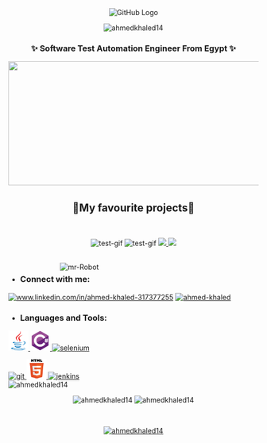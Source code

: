 <div align="center">
<img src="https://user-images.githubusercontent.com/68038931/147786006-0319c172-f433-458f-bbe4-036e303dd6a6.gif"  alt="GitHub Logo" width="120" height="120" />
  <p align="center"> <img src="https://komarev.com/ghpvc/?username=ahmedkhaled14&label=Profile%20views&color=0e75b6&style=flat" alt="ahmedkhaled14" />  </p>
</div>
<h3 align="center"> ✨ Software Test Automation Engineer From Egypt ✨</h3>
<div align="center">
  <img src= "https://user-images.githubusercontent.com/68038931/147420045-83d4a31b-1bfb-4201-b52d-4112fabf14f9.png" width="1000" height="250"  />
</div>

<h2 align="center">💫My favourite projects💫</h2>
<br />

<p align="center">
  <img width="380"  src="https://user-images.githubusercontent.com/68038931/147838946-616b4ed7-2e9c-4c03-8cdd-65b2b00b2d79.gif" alt="test-gif" />
  <img width="380"  src="https://user-images.githubusercontent.com/68038931/147838988-0179a135-1d5f-4031-bc7c-3416f3286af9.gif" alt="test-gif" />
 <a href="https://github.com/ahmedkhaled14/AutomationExercise">
  <img width="380" align="" src="https://github-readme-stats.vercel.app/api/pin/?username=ahmedkhaled14&repo=AutomationExercise&theme=gotham" />
</a>
  <a href="https://github.com/ahmedkhaled14/FakeRESTApiUsingSHAFTengine">
  <img width="380" align="" src="https://github-readme-stats.vercel.app/api/pin/?username=ahmedkhaled14&repo=FakeRESTApiUsingSHAFTengine&theme=gotham" />
</a>
</p>
<br />

  <img align="right" alt="mr-Robot" src="https://user-images.githubusercontent.com/68038931/147786142-16d50ae4-eb74-41bd-aefa-6e12a5e161d5.gif" width="400" width="400" />
  
<div>

- <h3 align="left"> Connect with me:</h3>
<p align="left">
<a href="https://www.linkedin.com/in/ahmed-khaled-317377255/" target="blank"><img align="center" src="https://raw.githubusercontent.com/rahuldkjain/github-profile-readme-generator/master/src/images/icons/Social/linked-in-alt.svg" alt="www.linkedin.com/in/ahmed-khaled-317377255" height="30" width="40" /></a>
<a href="https://stackexchange.com/users/19358869/ahmed-khaled" target="blank"><img align="center" src="https://raw.githubusercontent.com/rahuldkjain/github-profile-readme-generator/master/src/images/icons/Social/stack-overflow.svg" alt="ahmed-khaled" height="30" width="40" /></a>
</p>

- <h3 align="left"> Languages and Tools:</h3>
<p align="left"> <a href="https://getbootstrap.com" target="_blank" rel="noreferrer">
   <a href="https://www.java.com" target="_blank" rel="noreferrer"> <img src="https://raw.githubusercontent.com/devicons/devicon/master/icons/java/java-original.svg" alt="java" width="40" height="40"/> </a>
  <a href="https://www.w3schools.com/cs/" target="_blank" rel="noreferrer"> <img src="https://raw.githubusercontent.com/devicons/devicon/master/icons/csharp/csharp-original.svg" alt="csharp" width="40" height="40"/> </a>
  <a href="https://www.selenium.dev" target="_blank" rel="noreferrer"> <img src="https://raw.githubusercontent.com/detain/svg-logos/780f25886640cef088af994181646db2f6b1a3f8/svg/selenium-logo.svg" alt="selenium" width="40" height="40"/> </a> </p>
   </a> 
  <a href="https://git-scm.com/" target="_blank" rel="noreferrer"> <img src="https://www.vectorlogo.zone/logos/git-scm/git-scm-icon.svg" alt="git" width="40" height="40"/> </a> <a href="https://www.w3.org/html/" target="_blank" rel="noreferrer"> <img src="https://raw.githubusercontent.com/devicons/devicon/master/icons/html5/html5-original-wordmark.svg" alt="html5" width="40" height="40"/> </a> <a href="https://www.jenkins.io" target="_blank" rel="noreferrer"> <img src="https://www.vectorlogo.zone/logos/jenkins/jenkins-icon.svg" alt="jenkins" width="40" height="40"/> </a> 
<br />

</div>
<div align="left">
  <img src="https://github-readme-stats.vercel.app/api/top-langs/?username=ahmedkhaled14&layout=compact&theme=gotham" alt="ahmedkhaled14" width="270" height="270"  />
</div>

<p align="center">
  <img width="400"  src="https://github-readme-streak-stats.herokuapp.com/?user=ahmedkhaled14&show_icons=true&theme=gotham" alt="ahmedkhaled14" />
  <img width="380"  src="https://github-readme-stats.vercel.app/api?username=ahmedkhaled14&show_icons=true&theme=gotham"    alt="ahmedkhaled14" />
</p>
<br />


<div align="center">
 <p align="center"> <a href="https://github.com/ryo-ma/github-profile-trophy"><img src="https://github-profile-trophy.vercel.app/?username=ahmedkhaled14" alt="ahmedkhaled14"  /></a> </p>
</div>
